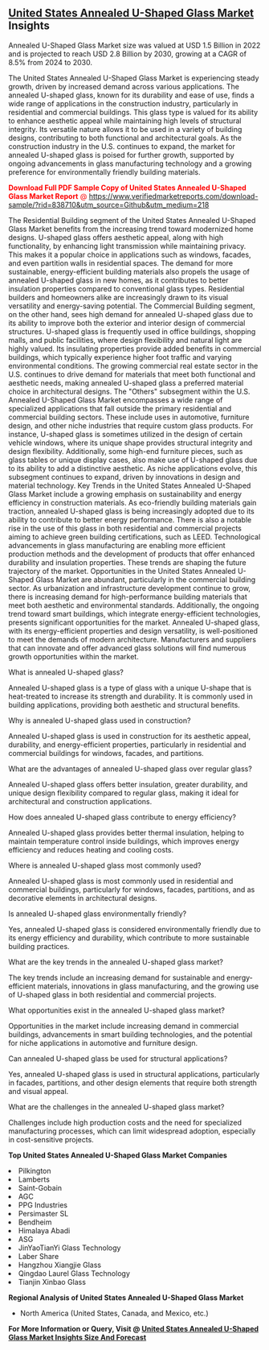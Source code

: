 <h2><a href="https://www.verifiedmarketreports.com/download-sample/?rid=838710&amp;utm_source=Github&amp;utm_medium=218" target="_blank">United States Annealed U-Shaped Glass Market</a> Insights</h2><p>Annealed U-Shaped Glass Market size was valued at USD 1.5 Billion in 2022 and is projected to reach USD 2.8 Billion by 2030, growing at a CAGR of 8.5% from 2024 to 2030.</p><p><p>The United States Annealed U-Shaped Glass Market is experiencing steady growth, driven by increased demand across various applications. The annealed U-shaped glass, known for its durability and ease of use, finds a wide range of applications in the construction industry, particularly in residential and commercial buildings. This glass type is valued for its ability to enhance aesthetic appeal while maintaining high levels of structural integrity. Its versatile nature allows it to be used in a variety of building designs, contributing to both functional and architectural goals. As the construction industry in the U.S. continues to expand, the market for annealed U-shaped glass is poised for further growth, supported by ongoing advancements in glass manufacturing technology and a growing preference for environmentally friendly building materials. <p><span class=""><span style="color: #ff0000;"><strong>Download Full PDF Sample Copy of United States Annealed U-Shaped Glass Market Report</strong> @ </span><a href="https://www.verifiedmarketreports.com/download-sample/?rid=838710&amp;utm_source=Github&amp;utm_medium=218" target="_blank">https://www.verifiedmarketreports.com/download-sample/?rid=838710&amp;utm_source=Github&amp;utm_medium=218</a></span></p> The Residential Building segment of the United States Annealed U-Shaped Glass Market benefits from the increasing trend toward modernized home designs. U-shaped glass offers aesthetic appeal, along with high functionality, by enhancing light transmission while maintaining privacy. This makes it a popular choice in applications such as windows, facades, and even partition walls in residential spaces. The demand for more sustainable, energy-efficient building materials also propels the usage of annealed U-shaped glass in new homes, as it contributes to better insulation properties compared to conventional glass types. Residential builders and homeowners alike are increasingly drawn to its visual versatility and energy-saving potential. The Commercial Building segment, on the other hand, sees high demand for annealed U-shaped glass due to its ability to improve both the exterior and interior design of commercial structures. U-shaped glass is frequently used in office buildings, shopping malls, and public facilities, where design flexibility and natural light are highly valued. Its insulating properties provide added benefits in commercial buildings, which typically experience higher foot traffic and varying environmental conditions. The growing commercial real estate sector in the U.S. continues to drive demand for materials that meet both functional and aesthetic needs, making annealed U-shaped glass a preferred material choice in architectural designs. The "Others" subsegment within the U.S. Annealed U-Shaped Glass Market encompasses a wide range of specialized applications that fall outside the primary residential and commercial building sectors. These include uses in automotive, furniture design, and other niche industries that require custom glass products. For instance, U-shaped glass is sometimes utilized in the design of certain vehicle windows, where its unique shape provides structural integrity and design flexibility. Additionally, some high-end furniture pieces, such as glass tables or unique display cases, also make use of U-shaped glass due to its ability to add a distinctive aesthetic. As niche applications evolve, this subsegment continues to expand, driven by innovations in design and material technology. Key Trends in the United States Annealed U-Shaped Glass Market include a growing emphasis on sustainability and energy efficiency in construction materials. As eco-friendly building materials gain traction, annealed U-shaped glass is being increasingly adopted due to its ability to contribute to better energy performance. There is also a notable rise in the use of this glass in both residential and commercial projects aiming to achieve green building certifications, such as LEED. Technological advancements in glass manufacturing are enabling more efficient production methods and the development of products that offer enhanced durability and insulation properties. These trends are shaping the future trajectory of the market. Opportunities in the United States Annealed U-Shaped Glass Market are abundant, particularly in the commercial building sector. As urbanization and infrastructure development continue to grow, there is increasing demand for high-performance building materials that meet both aesthetic and environmental standards. Additionally, the ongoing trend toward smart buildings, which integrate energy-efficient technologies, presents significant opportunities for the market. Annealed U-shaped glass, with its energy-efficient properties and design versatility, is well-positioned to meet the demands of modern architecture. Manufacturers and suppliers that can innovate and offer advanced glass solutions will find numerous growth opportunities within the market. <p>What is annealed U-shaped glass?</p> <p>Annealed U-shaped glass is a type of glass with a unique U-shape that is heat-treated to increase its strength and durability. It is commonly used in building applications, providing both aesthetic and structural benefits.</p> <p>Why is annealed U-shaped glass used in construction?</p> <p>Annealed U-shaped glass is used in construction for its aesthetic appeal, durability, and energy-efficient properties, particularly in residential and commercial buildings for windows, facades, and partitions.</p> <p>What are the advantages of annealed U-shaped glass over regular glass?</p> <p>Annealed U-shaped glass offers better insulation, greater durability, and unique design flexibility compared to regular glass, making it ideal for architectural and construction applications.</p> <p>How does annealed U-shaped glass contribute to energy efficiency?</p> <p>Annealed U-shaped glass provides better thermal insulation, helping to maintain temperature control inside buildings, which improves energy efficiency and reduces heating and cooling costs.</p> <p>Where is annealed U-shaped glass most commonly used?</p> <p>Annealed U-shaped glass is most commonly used in residential and commercial buildings, particularly for windows, facades, partitions, and as decorative elements in architectural designs.</p> <p>Is annealed U-shaped glass environmentally friendly?</p> <p>Yes, annealed U-shaped glass is considered environmentally friendly due to its energy efficiency and durability, which contribute to more sustainable building practices.</p> <p>What are the key trends in the annealed U-shaped glass market?</p> <p>The key trends include an increasing demand for sustainable and energy-efficient materials, innovations in glass manufacturing, and the growing use of U-shaped glass in both residential and commercial projects.</p> <p>What opportunities exist in the annealed U-shaped glass market?</p> <p>Opportunities in the market include increasing demand in commercial buildings, advancements in smart building technologies, and the potential for niche applications in automotive and furniture design.</p> <p>Can annealed U-shaped glass be used for structural applications?</p> <p>Yes, annealed U-shaped glass is used in structural applications, particularly in facades, partitions, and other design elements that require both strength and visual appeal.</p> <p>What are the challenges in the annealed U-shaped glass market?</p> <p>Challenges include high production costs and the need for specialized manufacturing processes, which can limit widespread adoption, especially in cost-sensitive projects.</p></p><p><strong>Top United States Annealed U-Shaped Glass Market Companies</strong></p><div data-test-id=""><p><li>Pilkington</li><li> Lamberts</li><li> Saint-Gobain</li><li> AGC</li><li> PPG Industries</li><li> Persimaster SL</li><li> Bendheim</li><li> Himalaya Abadi</li><li> ASG</li><li> JinYaoTianYi Glass Technology</li><li> Laber Share</li><li> Hangzhou Xiangjie Glass</li><li> Qingdao Laurel Glass Technology</li><li> Tianjin Xinbao Glass</li></p><div><strong>Regional Analysis of&nbsp;United States Annealed U-Shaped Glass Market</strong></div><ul><li dir="ltr"><p dir="ltr">North America&nbsp;(United States, Canada, and Mexico, etc.)</p></li></ul><p><strong>For More Information or Query, Visit @&nbsp;</strong><strong><a href="https://www.verifiedmarketreports.com/product/annealed-u-shaped-glass-market/?utm_source=Github&amp;utm_medium=218" target="_blank">United States Annealed U-Shaped Glass Market Insights Size And Forecast</a></strong></p></div>
